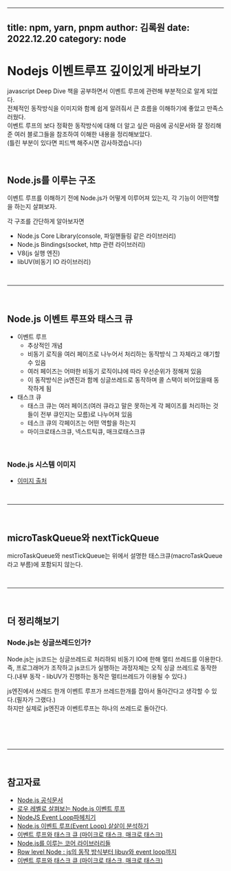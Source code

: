 
---
title: npm, yarn, pnpm
author: 김록원
date: 2022.12.20
category: node
---

# Nodejs 이벤트루프 깊이있게 바라보기  
javascript Deep Dive 책을 공부하면서 이벤트 루프에 관련해 부분적으로 알게 되었다.  
전체적인 동작방식을 이미지와 함께 쉽게 알려줘서 큰 흐름을 이해하기에 좋았고 만족스러웠다.  
이벤트 루프의 보다 정확한 동작방식에 대해 더 알고 싶은 마음에 공식문서와 잘 정리해준 여러 블로그들을 참조하여 이해한 내용을 정리해보았다.  
(틀린 부분이 있다면 피드백 해주시면 감사하겠습니다)  

<br />  

## Node.js를 이루는 구조
이벤트 루프를 이해하기 전에 Node.js가 어떻게 이루어져 있는지, 각 기능이 어떤역할을 하는지 살펴보자.  

각 구조를 간단하게 알아보자면
- Node.js Core Library(console, 파일핸들링 같은 라이브러리)
- Node.js Bindings(socket, http 관련 라이브러리)
- V8(js 실행 엔진)
- libUV(비동기 IO 라이브러리)

<br /><hr><br />

## Node.js 이벤트 루프와 태스크 큐
- 이벤트 루프
  - 추상적인 개념
  - 비동기 로직을 여러 페이즈로 나누어서 처리하는 동작방식 그 자체라고 얘기할 수 있음
  - 여러 페이즈는 어떠한 비동기 로직이냐에 따라 우선순위가 정해져 있음
  - 이 동작방식은 js엔진과 함께 싱글쓰레드로 동작하며 콜 스택이 비어있을때 동작하게 됨
- 태스크 큐
  - 태스크 큐는 여러 페이즈(여러 큐라고 말은 못하는게 각 페이즈를 처리하는 것들이 전부 큐인지는 모름)로 나누어져 있음
  - 테스크 큐의 각페이즈는 어떤 역할을 하는지
  - 마이크로태스크큐, 넥스트틱큐, 매크로태스크큐  

<br />  

### Node.js 시스템 이미지
- [이미지 출처](http://stackoverflow.com/questions/10680601/nodejs-event-loop)

<br /><hr><br />

## microTaskQueue와 nextTickQueue
microTaskQueue와 nestTickQueue는 위에서 설명한 태스크큐(macroTaskQueue 라고 부름)에 포함되지 않는다.  




<br /><hr><br />

## 더 정리해보기
### Node.js는 싱글쓰레드인가?
Node.js는 js코드는 싱글쓰레드로 처리하되 비동기 IO에 한해 멀티 쓰레드를 이용한다.  
즉, 프로그래머가 조작하고 js코드가 실행하는 과정자체는 오직 싱글 쓰레드로 동작한다.(내부 동작 - libUV가 진행하는 동작은 멀티쓰레드가 이용될 수 있다.)  

js엔진에서 쓰레드 한개 이벤트 루프가 쓰레드한개를 잡아서 돌아간다고 생각할 수 있다.(필자가 그랬다.)  
하지만 실제로 js엔진과 이벤트루프는 하나의 쓰레드로 돌아간다.

<br />  

### 




<br /><hr><br />

## 참고자료
- [Node.js 공식문서](https://nodejs.org/en/docs/guides/event-loop-timers-and-nexttick/)
- [로우 레벨로 살펴보는 Node.js 이벤트 루프](https://evan-moon.github.io/2019/08/01/nodejs-event-loop-workflow/)
- [NodeJS Event Loop파헤치기](https://medium.com/zigbang/nodejs-event-loop%ED%8C%8C%ED%97%A4%EC%B9%98%EA%B8%B0-16e9290f2b30)
- [Node.js 이벤트 루프(Event Loop) 샅샅이 분석하기](https://www.korecmblog.com/node-js-event-loop/)
- [이벤트 루프와 태스크 큐 (마이크로 태스크, 매크로 태스크)](https://velog.io/@yejineee/%EC%9D%B4%EB%B2%A4%ED%8A%B8-%EB%A3%A8%ED%94%84%EC%99%80-%ED%83%9C%EC%8A%A4%ED%81%AC-%ED%81%90-%EB%A7%88%EC%9D%B4%ED%81%AC%EB%A1%9C-%ED%83%9C%EC%8A%A4%ED%81%AC-%EB%A7%A4%ED%81%AC%EB%A1%9C-%ED%83%9C%EC%8A%A4%ED%81%AC-g6f0joxx)
- [Node.js를 이루는 코어 라이브러리들](https://shin-bugkiller.tistory.com/2)
- [Row level Node : js의 동작 방식부터 libuv와 event loop까지](https://darrengwon.tistory.com/953)
- [이벤트 루프와 태스크 큐 (마이크로 태스크, 매크로 태스크)](https://whales.tistory.com/130)

